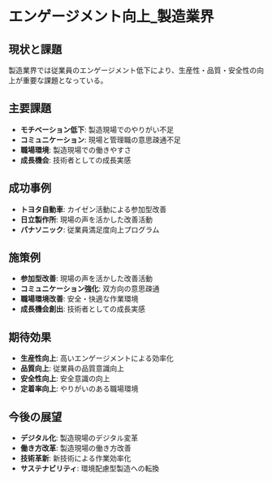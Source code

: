 # エンゲージメント向上_製造業界

## 現状と課題
製造業界では従業員のエンゲージメント低下により、生産性・品質・安全性の向上が重要な課題となっている。

## 主要課題
- **モチベーション低下**: 製造現場でのやりがい不足
- **コミュニケーション**: 現場と管理職の意思疎通不足
- **職場環境**: 製造現場での働きやすさ
- **成長機会**: 技術者としての成長実感

## 成功事例
- **トヨタ自動車**: カイゼン活動による参加型改善
- **日立製作所**: 現場の声を活かした改善活動
- **パナソニック**: 従業員満足度向上プログラム

## 施策例
- **参加型改善**: 現場の声を活かした改善活動
- **コミュニケーション強化**: 双方向の意思疎通
- **職場環境改善**: 安全・快適な作業環境
- **成長機会創出**: 技術者としての成長実感

## 期待効果
- **生産性向上**: 高いエンゲージメントによる効率化
- **品質向上**: 従業員の品質意識向上
- **安全性向上**: 安全意識の向上
- **定着率向上**: やりがいのある職場環境

## 今後の展望
- **デジタル化**: 製造現場のデジタル変革
- **働き方改革**: 製造現場の働き方改善
- **技術革新**: 新技術による作業効率化
- **サステナビリティ**: 環境配慮型製造への転換 